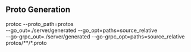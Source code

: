 ## Proto Generation

protoc --proto_path=protos \
    --go_out=./server/generated --go_opt=paths=source_relative \
    --go-grpc_out=./server/generated --go-grpc_opt=paths=source_relative \
    protos/**/*.proto


